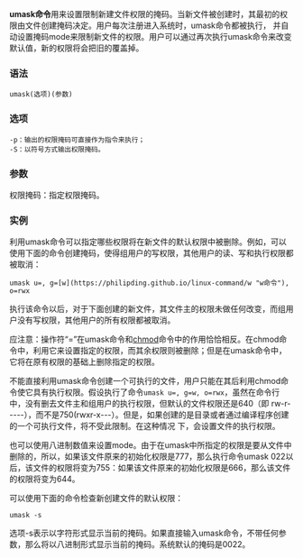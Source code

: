 **umask命令**用来设置限制新建文件权限的掩码。当新文件被创建时，其最初的权限由文件创建掩码决定。用户每次注册进入系统时，umask命令都被执行， 并自动设置掩码mode来限制新文件的权限。用户可以通过再次执行umask命令来改变默认值，新的权限将会把旧的覆盖掉。

### 语法  

```
umask(选项)(参数)
```

### 选项  

```
-p：输出的权限掩码可直接作为指令来执行；
-S：以符号方式输出权限掩码。
```

### 参数  

权限掩码：指定权限掩码。

### 实例  

利用umask命令可以指定哪些权限将在新文件的默认权限中被删除。例如，可以使用下面的命令创建掩码，使得组用户的写权限，其他用户的读、写和执行权限都被取消：

```
umask u=, g=[w](https://philipding.github.io/linux-command/w "w命令"), o=rwx

```

执行该命令以后，对于下面创建的新文件，其文件主的权限未做任何改变，而组用户没有写权限，其他用户的所有权限都被取消。

应注意：操作符“=”在umask命令和[chmod](https://philipding.github.io/linux-command/chmod "chmod命令")命令中的作用恰恰相反。在chmod命令中，利用它来设置指定的权限，而其余权限则被删除；但是在umask命令中，它将在原有权限的基础上删除指定的权限。

不能直接利用umask命令创建一个可执行的文件，用户只能在其后利用chmod命令使它具有执行权限。假设执行了命令`umask u=, g=w, o=rwx`，虽然在命令行中，没有删去文件主和组用户的执行权限，但默认的文件权限还是640（即 rw-r-----），而不是750(rwxr-x---）。但是，如果创建的是目录或者通过编译程序创建的一个可执行文件，将不受此限制。在这种情况 下，会设置文件的执行权限。

也可以使用八进制数值来设置mode。由于在umask中所指定的权限是要从文件中删除的，所以，如果该文件原来的初始化权限是777，那么执行命令umask 022以后，该文件的权限将变为755：如果该文件原来的初始化权限是666，那么该文件的权限将变为644。

可以使用下面的命令检查新创建文件的默认权限：

```
umask -s
```

选项-s表示以字符形式显示当前的掩码。如果直接输入umask命令，不带任何参数，那么将以八进制形式显示当前的掩码。系统默认的掩码是0022。